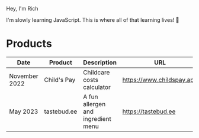 Hey, I'm Rich

I'm slowly learning JavaScript. This is where all of that learning lives! 🌱

# Products
| Date | Product | Description | URL | Status |
| --- | --- | --- | --- | --- |
| November 2022 | Child's Pay | Childcare costs calculator | https://www.childspay.app | deprecated |
| May 2023 | tastebud.ee | A fun allergen and ingredient menu | https://tastebud.ee | live |
